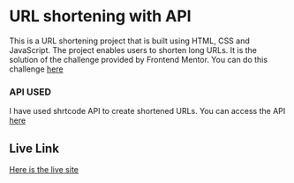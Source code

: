 # URL shortening with API

This is a URL shortening project that is built using HTML, CSS and JavaScript. The project enables users to shorten long URLs.
It is the solution of the challenge provided by Frontend Mentor. You can do this challenge [here](https://www.frontendmentor.io/challenges/url-shortening-api-landing-page-2ce3ob-G)

### API USED

I have used shrtcode API to create shortened URLs. You can access the API
[here](https://shrtco.de/)

## Live Link

[Here is the live site](https://fem-urlshortening.netlify.app/)
